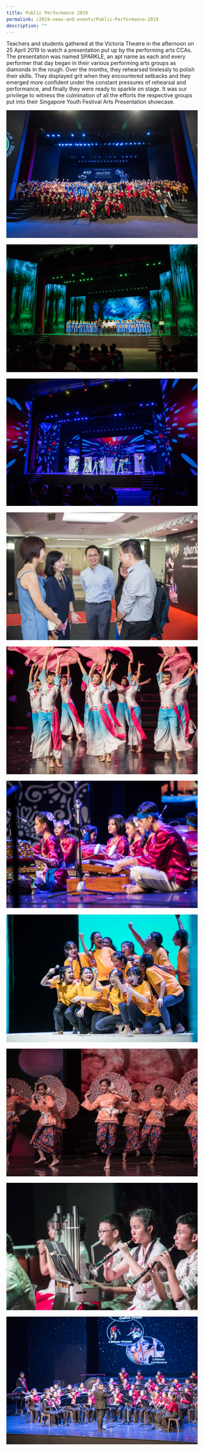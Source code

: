 ```yaml
---
title: Public Performance 2019
permalink: /2019-news-and-events/Public-Performance-2019
description: ""
---
```

Teachers and students gathered at the Victoria Theatre in the afternoon on 25 April 2019 to watch a presentation put up by the performing arts CCAs. The presentation was named SPARKLE, an apt name as each and every performer that day began in their various performing arts groups as diamonds in the rough. Over the months, they rehearsed tirelessly to polish their skills. They displayed grit when they encountered setbacks and they emerged more confident under the constant pressures of rehearsal and performance, and finally they were ready to sparkle on stage. It was our privilege to witness the culmination of all the efforts the respective groups put into their Singapore Youth Festival Arts Presentation showcase.

![](/images/Sparkle01.jpeg)

![](/images/Sparkle02.jpeg)

![](/images/Sparkle03.jpeg)

![](/images/Sparkle04.jpeg)

![](/images/Sparkle05.jpeg)

![](/images/Sparkle06.jpeg)

![](/images/Sparkle07.jpeg)

![](/images/Sparkle08.jpeg)

![](/images/Sparkle09.jpeg)

![](/images/Sparkle10.jpeg)
